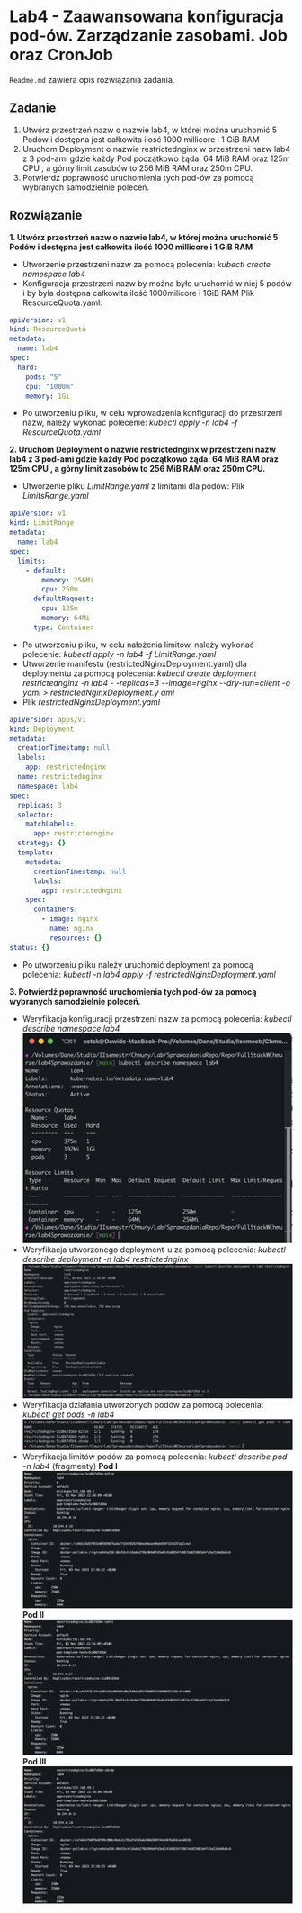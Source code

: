 # Lab4 - Zaawansowana konfiguracja pod-ów. Zarządzanie zasobami. Job oraz CronJob

`Readme.md` zawiera opis rozwiązania zadania.

## Zadanie

1. Utwórz przestrzeń nazw o nazwie lab4, w której można uruchomić 5 Podów i dostępna jest całkowita ilość 1000 millicore i 1 GiB RAM
   <br>
2. Uruchom Deployment o nazwie restrictednginx w przestrzeni nazw lab4 z 3 pod-ami gdzie każdy Pod początkowo żąda: 64 MiB RAM oraz 125m CPU , a górny limit zasobów to 256 MiB RAM oraz 250m CPU.
   <br>
3. Potwierdź poprawność uruchomienia tych pod-ów za pomocą wybranych samodzielnie poleceń.

## Rozwiązanie

**1. Utwórz przestrzeń nazw o nazwie lab4, w której można uruchomić 5 Podów i dostępna jest całkowita ilość 1000 millicore i 1 GiB RAM**

- Utworzenie przestrzeni nazw za pomocą polecenia:
  _kubectl create namespace lab4_
  <br>
- Konfiguracja przestrzeni nazw by można było uruchomić w niej 5 podów i by była dostępna całkowita ilość 1000milicore i 1GiB RAM
  Plik ResourceQuota.yaml:

```yaml
apiVersion: v1
kind: ResourceQuota
metadata:
  name: lab4
spec:
  hard:
    pods: "5"
    cpu: "1000m"
    memory: 1Gi
```

- Po utworzeniu pliku, w celu wprowadzenia konfiguracji do przestrzeni nazw, należy wykonać polecenie:
  _kubectl apply -n lab4 -f ResourceQuota.yaml_

**2. Uruchom Deployment o nazwie restrictednginx w przestrzeni nazw lab4 z 3 pod-ami gdzie każdy Pod początkowo żąda: 64 MiB RAM oraz 125m CPU , a górny limit zasobów to 256 MiB RAM oraz 250m CPU.**

- Utworzenie pliku _LimitRange.yaml_ z limitami dla podów:
  Plik _LimitsRange.yaml_

```yaml
apiVersion: v1
kind: LimitRange
metadata:
  name: lab4
spec:
  limits:
    - default:
        memory: 256Mi
        cpu: 250m
      defaultRequest:
        cpu: 125m
        memory: 64Mi
      type: Container
```

- Po utworzeniu pliku, w celu nałożenia limitów, należy wykonać polecenie:
  _kubectl apply -n lab4 -f LimitRange.yaml_
  <br>
- Utworzenie manifestu (restrictedNginxDeployment.yaml) dla deploymentu za pomocą polecenia:
  _kubectl create deployment restrictednginx -n lab4 -
  -replicas=3 --image=nginx --dry-run=client -o yaml > restrictedNginxDeployment.y
  aml_
  <br>
- Plik _restrictedNginxDeployment.yaml_

```yaml
apiVersion: apps/v1
kind: Deployment
metadata:
  creationTimestamp: null
  labels:
    app: restrictednginx
  name: restrictednginx
  namespace: lab4
spec:
  replicas: 3
  selector:
    matchLabels:
      app: restrictednginx
  strategy: {}
  template:
    metadata:
      creationTimestamp: null
      labels:
        app: restrictednginx
    spec:
      containers:
        - image: nginx
          name: nginx
          resources: {}
status: {}
```

- Po utworzeniu pliku należy uruchomić deployment za pomocą polecenia:
  _kubectl -n lab4 apply -f restrictedNginxDeployment.yaml_

**3. Potwierdź poprawność uruchomienia tych pod-ów za pomocą wybranych samodzielnie poleceń.**

- Weryfikacja konfiguracji przestrzeni nazw za pomocą polecenia:
  _kubectl describe namespace lab4_
  ![](weryfikacjaNamespace.jpg)
  <br>
- Weryfikacja utworzonego deployment-u za pomocą polecenia:
  _kubectl describe deployment -n lab4 restrictednginx_
  ![](weryfikacjaDeployment.png)
  <br>
- Weryfikacja działania utworzonych podów za pomocą polecenia:
  _kubectl get pods -n lab4_
  ![](weryfikacjaPodow.png)
  <br>
- Weryfikacja limitów podów za pomocą polecenia:
  _kubectl describe pod -n lab4_
  (fragmenty)
  **Pod I**
  ![](weryfikacjaPod1.png)
  **Pod II**
  ![](weryfikacjaPod2.png)
  **Pod III**
  ![](weryfikacjaPod3.png)

